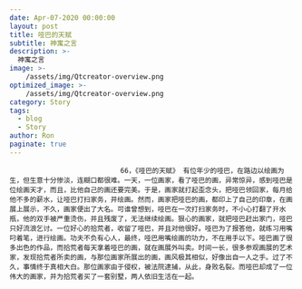 ```yaml
---
date: Apr-07-2020 00:00:00
layout: post
title: 哑巴的天赋
subtitle: 神寓之言
description: >-
  神寓之言
image: >-
    /assets/img/Qtcreator-overview.png
optimized_image: >-
    /assets/img/Qtcreator-overview.png
category: Story
tags:
  - blog
  - Story
author: Ron
paginate: true
---
```


							　　66，《哑巴的天赋》 有位年少的哑巴，在路边以绘画为生，但生意十分惨淡，连糊口都很难。一天，一位画家，看了哑巴的画，异常惊异，感到哑巴是位绘画天才，而且，比他自己的画还要完美。于是，画家就打起歪念头，把哑巴领回家，每月给他不多的薪水，让哑巴打扫家务，并绘画。然而，画家把哑巴的画，都印上了自己的印章，在画展上展示，不久，画家便出了大名。可谁曾想到，哑巴在一次打扫家务时，不小心打翻了开水瓶，他的双手被严重烫伤，并且残废了，无法继续绘画。狠心的画家，就把哑巴赶出家门，哑巴只好流浪乞讨。一位好心的拾荒者，收留了哑巴，并且对他很好。哑巴为了报答他，就练习用嘴叼着笔，进行绘画。功夫不负有心人，最终，哑巴用嘴绘画的功力，不在用手以下。哑巴画了很多出色的作品，而拾荒者每天拿着哑巴的画，就在画展外叫卖。时间一长，很多参观画展的艺术家，发现拾荒者所卖的画，与那位画家所展出的画，画风极其相似，好像出自一人之手。过了不久，事情终于真相大白。那位画家由于侵权，被法院逮捕，从此，身败名裂。而哑巴却成了一位伟大的画家，并为拾荒者买了一套别墅，两人依旧生活在一起。
							
							
						
